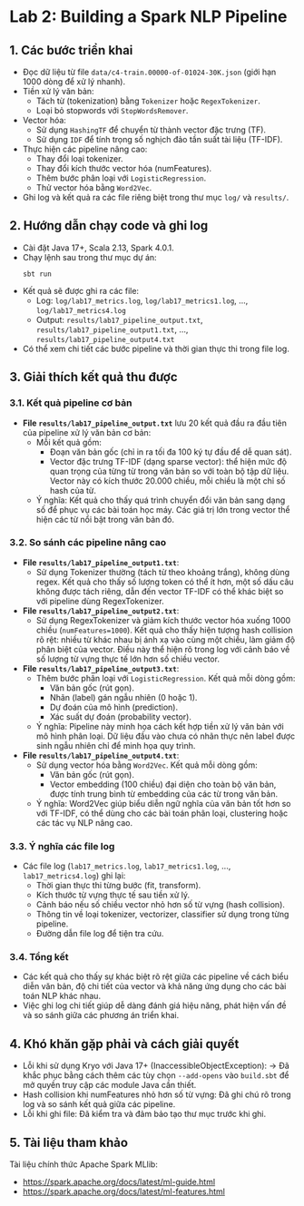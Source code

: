 # Lab 2: Building a Spark NLP Pipeline

## 1. Các bước triển khai

- Đọc dữ liệu từ file `data/c4-train.00000-of-01024-30K.json` (giới hạn 1000 dòng để xử lý nhanh).
- Tiền xử lý văn bản:
  - Tách từ (tokenization) bằng `Tokenizer` hoặc `RegexTokenizer`.
  - Loại bỏ stopwords với `StopWordsRemover`.
- Vector hóa:
  - Sử dụng `HashingTF` để chuyển từ thành vector đặc trưng (TF).
  - Sử dụng `IDF` để tính trọng số nghịch đảo tần suất tài liệu (TF-IDF).
- Thực hiện các pipeline nâng cao:
  - Thay đổi loại tokenizer.
  - Thay đổi kích thước vector hóa (numFeatures).
  - Thêm bước phân loại với `LogisticRegression`.
  - Thử vector hóa bằng `Word2Vec`.
- Ghi log và kết quả ra các file riêng biệt trong thư mục `log/` và `results/`.

## 2. Hướng dẫn chạy code và ghi log

- Cài đặt Java 17+, Scala 2.13, Spark 4.0.1.
- Chạy lệnh sau trong thư mục dự án:
  ```
  sbt run
  ```
- Kết quả sẽ được ghi ra các file:
  - Log: `log/lab17_metrics.log`, `log/lab17_metrics1.log`, ..., `log/lab17_metrics4.log`
  - Output: `results/lab17_pipeline_output.txt`, `results/lab17_pipeline_output1.txt`, ..., `results/lab17_pipeline_output4.txt`
- Có thể xem chi tiết các bước pipeline và thời gian thực thi trong file log.

## 3. Giải thích kết quả thu được

### 3.1. Kết quả pipeline cơ bản

- **File `results/lab17_pipeline_output.txt`** lưu 20 kết quả đầu ra đầu tiên của pipeline xử lý văn bản cơ bản:
  - Mỗi kết quả gồm:
    - Đoạn văn bản gốc (chỉ in ra tối đa 100 ký tự đầu để dễ quan sát).
    - Vector đặc trưng TF-IDF (dạng sparse vector): thể hiện mức độ quan trọng của từng từ trong văn bản so với toàn bộ tập dữ liệu. Vector này có kích thước 20.000 chiều, mỗi chiều là một chỉ số hash của từ.
  - Ý nghĩa: Kết quả cho thấy quá trình chuyển đổi văn bản sang dạng số để phục vụ các bài toán học máy. Các giá trị lớn trong vector thể hiện các từ nổi bật trong văn bản đó.

### 3.2. So sánh các pipeline nâng cao

- **File `results/lab17_pipeline_output1.txt`**:
  - Sử dụng Tokenizer thường (tách từ theo khoảng trắng), không dùng regex. Kết quả cho thấy số lượng token có thể ít hơn, một số dấu câu không được tách riêng, dẫn đến vector TF-IDF có thể khác biệt so với pipeline dùng RegexTokenizer.
- **File `results/lab17_pipeline_output2.txt`**:
  - Sử dụng RegexTokenizer và giảm kích thước vector hóa xuống 1000 chiều (`numFeatures=1000`). Kết quả cho thấy hiện tượng hash collision rõ rệt: nhiều từ khác nhau bị ánh xạ vào cùng một chiều, làm giảm độ phân biệt của vector. Điều này thể hiện rõ trong log với cảnh báo về số lượng từ vựng thực tế lớn hơn số chiều vector.
- **File `results/lab17_pipeline_output3.txt`**:
  - Thêm bước phân loại với `LogisticRegression`. Kết quả mỗi dòng gồm:
    - Văn bản gốc (rút gọn).
    - Nhãn (label) gán ngẫu nhiên (0 hoặc 1).
    - Dự đoán của mô hình (prediction).
    - Xác suất dự đoán (probability vector).
  - Ý nghĩa: Pipeline này minh họa cách kết hợp tiền xử lý văn bản với mô hình phân loại. Dữ liệu đầu vào chưa có nhãn thực nên label được sinh ngẫu nhiên chỉ để minh họa quy trình.
- **File `results/lab17_pipeline_output4.txt`**:
  - Sử dụng vector hóa bằng `Word2Vec`. Kết quả mỗi dòng gồm:
    - Văn bản gốc (rút gọn).
    - Vector embedding (100 chiều) đại diện cho toàn bộ văn bản, được tính trung bình từ embedding của các từ trong văn bản.
  - Ý nghĩa: Word2Vec giúp biểu diễn ngữ nghĩa của văn bản tốt hơn so với TF-IDF, có thể dùng cho các bài toán phân loại, clustering hoặc các tác vụ NLP nâng cao.

### 3.3. Ý nghĩa các file log

- Các file log (`lab17_metrics.log`, `lab17_metrics1.log`, ..., `lab17_metrics4.log`) ghi lại:
  - Thời gian thực thi từng bước (fit, transform).
  - Kích thước từ vựng thực tế sau tiền xử lý.
  - Cảnh báo nếu số chiều vector nhỏ hơn số từ vựng (hash collision).
  - Thông tin về loại tokenizer, vectorizer, classifier sử dụng trong từng pipeline.
  - Đường dẫn file log để tiện tra cứu.

### 3.4. Tổng kết

- Các kết quả cho thấy sự khác biệt rõ rệt giữa các pipeline về cách biểu diễn văn bản, độ chi tiết của vector và khả năng ứng dụng cho các bài toán NLP khác nhau.
- Việc ghi log chi tiết giúp dễ dàng đánh giá hiệu năng, phát hiện vấn đề và so sánh giữa các phương án triển khai.

## 4. Khó khăn gặp phải và cách giải quyết

- Lỗi khi sử dụng Kryo với Java 17+ (InaccessibleObjectException):
  -> Đã khắc phục bằng cách thêm các tùy chọn `--add-opens` vào `build.sbt` để mở quyền truy cập các module Java cần thiết.
- Hash collision khi numFeatures nhỏ hơn số từ vựng: Đã ghi chú rõ trong log và so sánh kết quả giữa các pipeline.
- Lỗi khi ghi file: Đã kiểm tra và đảm bảo tạo thư mục trước khi ghi.

## 5. Tài liệu tham khảo

Tài liệu chính thức Apache Spark MLlib:

- https://spark.apache.org/docs/latest/ml-guide.html
- https://spark.apache.org/docs/latest/ml-features.html
